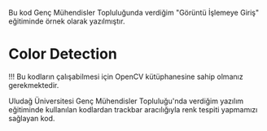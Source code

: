 Bu kod Genç Mühendisler Topluluğunda verdiğim "Görüntü İşlemeye Giriş" eğitiminde örnek olarak yazılmıştır.
# Color Detection
!!! Bu kodların çalışabilmesi için OpenCV kütüphanesine sahip olmanız gerekmektedir. 

Uludağ Üniversitesi Genç Mühendisler Topluluğu'nda verdiğim yazılım eğitiminde kullanılan kodlardan trackbar aracılığıyla renk tespiti yapmamızı sağlayan kod.
